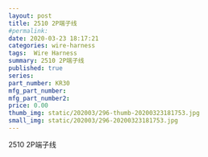```yaml
---
layout: post
title: 2510 2P端子线
#permalink: 
date: 2020-03-23 18:17:21
categories: wire-harness
tags:  Wire Harness
summary: 2510 2P端子线
published: true 
series: 
part_number: KR30
mfg_part_number: 
mfg_part_number2: 
price: 0.00
thumb_img: static/202003/296-thumb-20200323181753.jpg
small_img: static/202003/296-20200323181753.jpg
---
```



2510 2P端子线